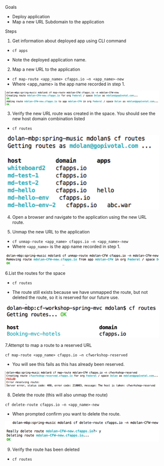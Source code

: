 Goals

* Deploy application
* Map a new URL Subdomain to the application

Steps

1. Get information about deployed app using CLI command

* `cf apps`

* Note the deployed application name.

2. Map a new URL to the application 

* `cf map-route <app_name> cfapps.io –n <app_name>-new`
* Where <app_name> is the app name recorded in step 1.  
	
![Mapping an app route in PCF](images/cf-map-route.png)

3. Verify the new URL route was created in the space.  You should see the new host domain combination listed

* `cf routes`

![Listing Routes in PCF](images/cf-routes.png)

4. Open a browser and navigate to the application using the new URL route.

5. Unmap the new URL to the application 

* `cf unmap-route <app_name> cfapps.io –n <app_name>-new`
* Where `<app_name>` is the app name recorded in step 1.  

![Un-mapping an app route in PCF](images/cf-unmap-route.png)
 
6.List the routes for the space

* `cf routes`
 
* The route still exists because we have unmapped the route, but not deleted the route, so it is reserved for our future use.

![Listing Routes in PCF](images/cf-routes-2.png)

7.Attempt to map a route to a reserved URL 

`cf map-route <app_name> cfapps.io –n cfworkshop-reserved`

* You will see this fails as this has already been reserved.
 
![Reserved Routes in PCF](images/cf-route-reserved.png)

8. Delete the route (this will also unmap the route)

`cf delete-route cfapps.io –n <app_name>-new`

* When prompted confirm you want to delete the route.  

![Delete Routes in PCF](images/cf-delete-route.png)
 
9. Verify the route has been deleted

* `cf routes`

